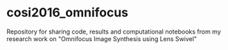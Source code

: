 # cosi2016_omnifocus
Repository for sharing code, results and computational notebooks from my research work on "Omnifocus Image Synthesis using Lens Swivel" 
